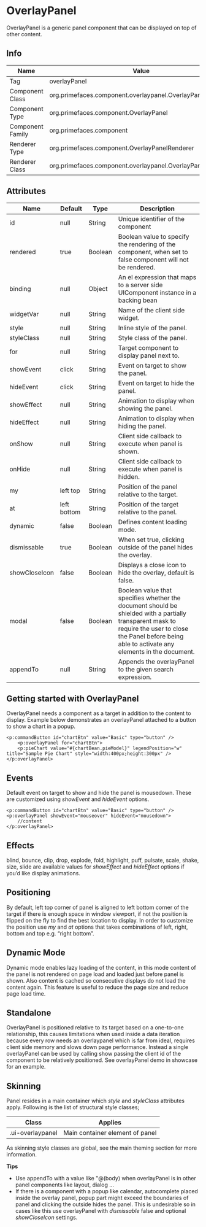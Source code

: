 # OverlayPanel

OverlayPanel is a generic panel component that can be displayed on top of other content.

## Info

| Name | Value |
| --- | --- |
| Tag | overlayPanel
| Component Class | org.primefaces.component.overlaypanel.OverlayPanelRenderer
| Component Type | org.primefaces.component.OverlayPanel
| Component Family | org.primefaces.component |
| Renderer Type | org.primefaces.component.OverlayPanelRenderer
| Renderer Class | org.primefaces.component.overlaypanel.OverlayPanelRenderer

## Attributes

| Name | Default | Type | Description | 
| --- | --- | --- | --- |
id | null | String | Unique identifier of the component
rendered | true | Boolean | Boolean value to specify the rendering of the component, when set to false component will not be rendered.
binding | null | Object | An el expression that maps to a server side UIComponent instance in a backing bean
widgetVar | null | String | Name of the client side widget.
style | null | String | Inline style of the panel.
styleClass | null | String | Style class of the panel.
for | null | String | Target component to display panel next to.
showEvent | click | String | Event on target to show the panel.
hideEvent | click | String | Event on target to hide the panel.
showEffect | null | String | Animation to display when showing the panel.
hideEffect | null | String | Animation to display when hiding the panel.
onShow | null | String | Client side callback to execute when panel is shown.
onHide | null | String | Client side callback to execute when panel is hidden.
my | left top | String | Position of the panel relative to the target.
at | left bottom | String | Position of the target relative to the panel.
dynamic | false | Boolean | Defines content loading mode.
dismissable | true | Boolean | When set true, clicking outside of the panel hides the overlay.
showCloseIcon | false | Boolean | Displays a close icon to hide the overlay, default is false.
modal | false | Boolean | Boolean value that specifies whether the document should be shielded with a partially transparent mask to require the user to close the Panel before being able to activate any elements in the document.
appendTo | null | String | Appends the overlayPanel to the given search expression.

## Getting started with OverlayPanel
OverlayPanel needs a component as a target in addition to the content to display. Example below
demonstrates an overlayPanel attached to a button to show a chart in a popup.

```xhtml
<p:commandButton id="chartBtn" value="Basic" type="button" />
    <p:overlayPanel for="chartBtn">
    <p:pieChart value="#{chartBean.pieModel}" legendPosition="w" title="Sample Pie Chart" style="width:400px;height:300px" />
</p:overlayPanel>
```
## Events
Default event on target to show and hide the panel is mousedown. These are customized using
_showEvent_ and _hideEvent_ options.

```xhtml
<p:commandButton id="chartBtn" value="Basic" type="button" />
<p:overlayPanel showEvent="mouseover" hideEvent="mousedown">
    //content
</p:overlayPanel>
```

## Effects
blind, bounce, clip, drop, explode, fold, highlight, puff, pulsate, scale, shake, size, slide are
available values for _showEffect_ and _hideEffect_ options if you’d like display animations.

## Positioning
By default, left top corner of panel is aligned to left bottom corner of the target if there is enough
space in window viewport, if not the position is flipped on the fly to find the best location to
display. In order to customize the position use _my_ and _at_ options that takes combinations of left,
right, bottom and top e.g. “right bottom”.

## Dynamic Mode
Dynamic mode enables lazy loading of the content, in this mode content of the panel is not rendered
on page load and loaded just before panel is shown. Also content is cached so consecutive displays
do not load the content again. This feature is useful to reduce the page size and reduce page load
time.

## Standalone
OverlayPanel is positioned relative to its target based on a one-to-one relationship, this causes
limitations when used inside a data iteration because every row needs an overlaypanel which is far
from ideal, requires client side memory and slows down page performance. Instead a single
overlayPanel can be used by calling show passing the client id of the component to be relatively
positioned. See overlayPanel demo in showcase for an example.

## Skinning
Panel resides in a main container which _style_ and _styleClass_ attributes apply. Following is the list of
structural style classes;

| Class | Applies | 
| --- | --- | 
.ui-overlaypanel | Main container element of panel

As skinning style classes are global, see the main theming section for more information.

**Tips**

- Use appendTo with a value like "@(body) when overlayPanel is in other panel components like layout, dialog ...
- If there is a component with a popup like calendar, autocomplete placed inside the overlay panel,
    popup part might exceed the boundaries of panel and clicking the outside hides the panel. This is
    undesirable so in cases like this use overlayPanel with _dismissable_ false and optional
    _showCloseIcon_ settings.

